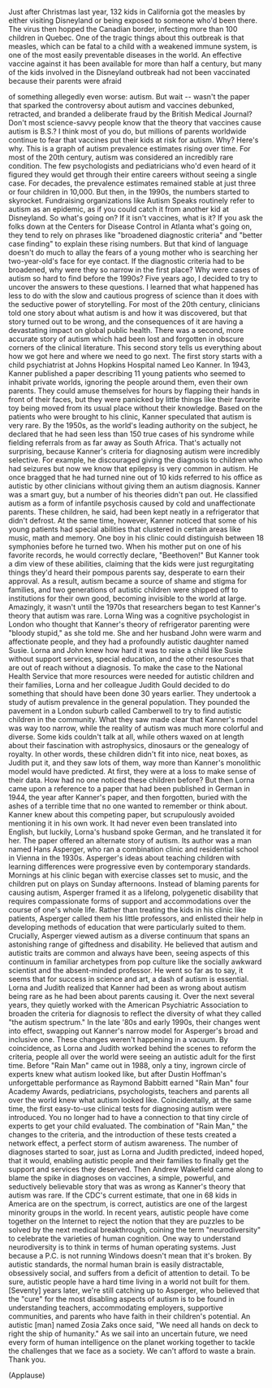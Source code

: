 
Just after Christmas last year,
132 kids in California got the measles
by either visiting Disneyland
or being exposed to someone
who&#39;d been there.
The virus then hopped the Canadian border,
infecting more than
100 children in Quebec.
One of the tragic things
about this outbreak
is that measles, which can be fatal
to a child with a weakened immune system,
is one of the most easily
preventable diseases in the world.
An effective vaccine against it
has been available for more
than half a century,
but many of the kids involved
in the Disneyland outbreak
had not been vaccinated
because their parents were afraid

of something allegedly even worse:
autism.
But wait -- wasn&#39;t the paper
that sparked the controversy
about autism and vaccines
debunked, retracted,
and branded a deliberate fraud
by the British Medical Journal?
Don&#39;t most science-savvy people
know that the theory
that vaccines cause autism is B.S.?
I think most of you do,
but millions of parents worldwide
continue to fear that vaccines
put their kids at risk for autism.
Why?
Here&#39;s why.
This is a graph of autism
prevalence estimates rising over time.
For most of the 20th century,
autism was considered
an incredibly rare condition.
The few psychologists and pediatricians
who&#39;d even heard of it
figured they would get through
their entire careers
without seeing a single case.
For decades, the prevalence estimates
remained stable
at just three or four children in 10,000.
But then, in the 1990s,
the numbers started to skyrocket.
Fundraising organizations
like Autism Speaks
routinely refer to autism as an epidemic,
as if you could catch it
from another kid at Disneyland.
So what&#39;s going on?
If it isn&#39;t vaccines, what is it?
If you ask the folks down at
the Centers for Disease Control in Atlanta
what&#39;s going on,
they tend to rely on phrases like
&quot;broadened diagnostic criteria&quot;
and &quot;better case finding&quot;
to explain these rising numbers.
But that kind of language
doesn&#39;t do much to allay
the fears of a young mother
who is searching her
two-year-old&#39;s face for eye contact.
If the diagnostic criteria
had to be broadened,
why were they so narrow
in the first place?
Why were cases of autism
so hard to find
before the 1990s?
Five years ago, I decided to try
to uncover the answers to these questions.
I learned that what happened
has less to do with the slow and cautious
progress of science
than it does with the seductive
power of storytelling.
For most of the 20th century,
clinicians told one story
about what autism is
and how it was discovered,
but that story turned out to be wrong,
and the consequences of it
are having a devastating impact
on global public health.
There was a second,
more accurate story of autism
which had been lost and forgotten
in obscure corners
of the clinical literature.
This second story tells us everything
about how we got here
and where we need to go next.
The first story starts with a child
psychiatrist at Johns Hopkins Hospital
named Leo Kanner.
In 1943, Kanner published a paper
describing 11 young patients
who seemed to inhabit private worlds,
ignoring the people around them,
even their own parents.
They could amuse themselves for hours
by flapping their hands
in front of their faces,
but they were panicked by little things
like their favorite toy
being moved from its usual place
without their knowledge.
Based on the patients
who were brought to his clinic,
Kanner speculated
that autism is very rare.
By the 1950s, as the world&#39;s
leading authority on the subject,
he declared that he had seen
less than 150 true cases of his syndrome
while fielding referrals from
as far away as South Africa.
That&#39;s actually not surprising,
because Kanner&#39;s criteria
for diagnosing autism
were incredibly selective.
For example, he discouraged giving
the diagnosis to children who had seizures
but now we know that epilepsy
is very common in autism.
He once bragged that he had turned
nine out of 10 kids
referred to his office as autistic
by other clinicians
without giving them an autism diagnosis.
Kanner was a smart guy,
but a number of his theories
didn&#39;t pan out.
He classified autism as a form
of infantile psychosis
caused by cold and unaffectionate parents.
These children, he said,
had been kept neatly
in a refrigerator that didn&#39;t defrost.
At the same time, however,
Kanner noticed that some
of his young patients
had special abilities
that clustered in certain areas
like music, math and memory.
One boy in his clinic
could distinguish between 18 symphonies
before he turned two.
When his mother put on
one of his favorite records,
he would correctly declare,
&quot;Beethoven!&quot;
But Kanner took a dim view
of these abilities,
claiming that the kids
were just regurgitating things
they&#39;d heard their pompous parents say,
desperate to earn their approval.
As a result, autism became
a source of shame and stigma for families,
and two generations of autistic children
were shipped off to institutions
for their own good,
becoming invisible to the world at large.
Amazingly, it wasn&#39;t until the 1970s
that researchers began to test
Kanner&#39;s theory that autism was rare.
Lorna Wing was a cognitive
psychologist in London
who thought that Kanner&#39;s theory
of refrigerator parenting
were &quot;bloody stupid,&quot; as she told me.
She and her husband John were warm
and affectionate people,
and they had a profoundly
autistic daughter named Susie.
Lorna and John knew how hard it was
to raise a child like Susie
without support services,
special education,
and the other resources that are
out of reach without a diagnosis.
To make the case
to the National Health Service
that more resources were needed
for autistic children and their families,
Lorna and her colleague Judith Gould
decided to do something that should
have been done 30 years earlier.
They undertook a study of autism
prevalence in the general population.
They pounded the pavement
in a London suburb called Camberwell
to try to find autistic children
in the community.
What they saw made clear
that Kanner&#39;s model was way too narrow,
while the reality of autism
was much more colorful and diverse.
Some kids couldn&#39;t talk at all,
while others waxed on at length
about their fascination with astrophysics,
dinosaurs or the genealogy of royalty.
In other words, these children
didn&#39;t fit into nice, neat boxes,
as Judith put it,
and they saw lots of them,
way more than Kanner&#39;s monolithic model
would have predicted.
At first, they were at a loss
to make sense of their data.
How had no one noticed
these children before?
But then Lorna came upon a reference
to a paper that had been published
in German in 1944,
the year after Kanner&#39;s paper,
and then forgotten,
buried with the ashes of a terrible time
that no one wanted to remember
or think about.
Kanner knew about this competing paper,
but scrupulously avoided
mentioning it in his own work.
It had never even
been translated into English,
but luckily, Lorna&#39;s husband spoke German,
and he translated it for her.
The paper offered
an alternate story of autism.
Its author was a man named Hans Asperger,
who ran a combination clinic
and residential school
in Vienna in the 1930s.
Asperger&#39;s ideas about teaching children
with learning differences
were progressive even
by contemporary standards.
Mornings at his clinic began
with exercise classes set to music,
and the children put on plays
on Sunday afternoons.
Instead of blaming parents
for causing autism,
Asperger framed it as a lifelong,
polygenetic disability
that requires compassionate forms
of support and accommodations
over the course of one&#39;s whole life.
Rather than treating the kids
in his clinic like patients,
Asperger called them
his little professors,
and enlisted their help in developing
methods of education
that were particularly suited to them.
Crucially, Asperger viewed autism
as a diverse continuum
that spans an astonishing range
of giftedness and disability.
He believed that autism
and autistic traits are common
and always have been,
seeing aspects of this continuum
in familiar archetypes from pop culture
like the socially awkward scientist
and the absent-minded professor.
He went so far as to say,
it seems that for success
in science and art,
a dash of autism is essential.
Lorna and Judith realized that Kanner
had been as wrong about autism being rare
as he had been about parents causing it.
Over the next several years,
they quietly worked with
the American Psychiatric Association
to broaden the criteria for diagnosis
to reflect the diversity of what
they called &quot;the autism spectrum.&quot;
In the late &#39;80s and early 1990s,
their changes went into effect,
swapping out Kanner&#39;s narrow model
for Asperger&#39;s broad and inclusive one.
These changes weren&#39;t
happening in a vacuum.
By coincidence, as Lorna and Judith
worked behind the scenes
to reform the criteria,
people all over the world were seeing
an autistic adult for the first time.
Before &quot;Rain Man&quot; came out in 1988,
only a tiny, ingrown circle of experts
knew what autism looked like,
but after Dustin Hoffman&#39;s unforgettable
performance as Raymond Babbitt
earned &quot;Rain Man&quot; four Academy Awards,
pediatricians, psychologists,
teachers and parents all over the world
knew what autism looked like.
Coincidentally, at the same time,
the first easy-to-use clinical tests
for diagnosing autism were introduced.
You no longer had to have a connection
to that tiny circle of experts
to get your child evaluated.
The combination of &quot;Rain Man,&quot;
the changes to the criteria,
and the introduction of these tests
created a network effect,
a perfect storm of autism awareness.
The number of diagnoses started to soar,
just as Lorna and Judith predicted,
indeed hoped, that it would,
enabling autistic people
and their families
to finally get the support
and services they deserved.
Then Andrew Wakefield came along
to blame the spike
in diagnoses on vaccines,
a simple, powerful,
and seductively believable story
that was as wrong as Kanner&#39;s theory
that autism was rare.
If the CDC&#39;s current estimate,
that one in 68 kids in America
are on the spectrum, is correct,
autistics are one of the largest
minority groups in the world.
In recent years, autistic people
have come together on the Internet
to reject the notion that they
are puzzles to be solved
by the next medical breakthrough,
coining the term &quot;neurodiversity&quot;
to celebrate the varieties
of human cognition.
One way to understand neurodiversity
is to think in terms
of human operating systems.
Just because a P.C. is not running Windows
doesn&#39;t mean that it&#39;s broken.
By autistic standards,
the normal human brain
is easily distractable,
obsessively social,
and suffers from a deficit
of attention to detail.
To be sure, autistic people
have a hard time
living in a world not built for them.
[Seventy] years later, we&#39;re still
catching up to Asperger,
who believed that the &quot;cure&quot;
for the most disabling aspects of autism
is to be found in understanding teachers,
accommodating employers,
supportive communities,
and parents who have faith
in their children&#39;s potential.
An autistic [man]
named Zosia Zaks once said,
&quot;We need all hands on deck
to right the ship of humanity.&quot;
As we sail into an uncertain future,
we need every form
of human intelligence on the planet
working together to tackle
the challenges that we face as a society.
We can&#39;t afford to waste a brain.
Thank you.

(Applause)

